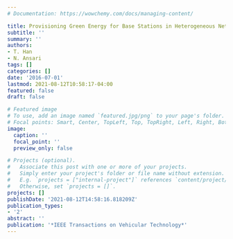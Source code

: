 ```yaml
---
# Documentation: https://wowchemy.com/docs/managing-content/

title: Provisioning Green Energy for Base Stations in Heterogeneous Networks
subtitle: ''
summary: ''
authors:
- T. Han
- N. Ansari
tags: []
categories: []
date: '2016-07-01'
lastmod: 2021-08-12T10:58:17-04:00
featured: false
draft: false

# Featured image
# To use, add an image named `featured.jpg/png` to your page's folder.
# Focal points: Smart, Center, TopLeft, Top, TopRight, Left, Right, BottomLeft, Bottom, BottomRight.
image:
  caption: ''
  focal_point: ''
  preview_only: false

# Projects (optional).
#   Associate this post with one or more of your projects.
#   Simply enter your project's folder or file name without extension.
#   E.g. `projects = ["internal-project"]` references `content/project/deep-learning/index.md`.
#   Otherwise, set `projects = []`.
projects: []
publishDate: '2021-08-12T14:58:16.818209Z'
publication_types:
- '2'
abstract: ''
publication: '*IEEE Transactions on Vehicular Technology*'
---
```

